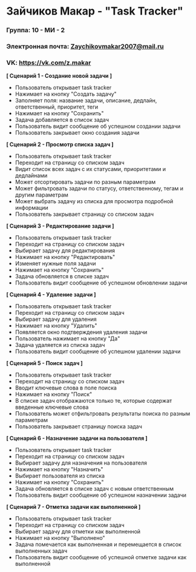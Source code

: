 
# **Зайчиков Макар - "Task Tracker"**

### **Группа: 10 - МИ - 2**
### **Электронная почта: Zaychikovmakar2007@mail.ru** 
### **VK: https://vk.com/z.makar** 



**[ Сценарий 1 - Создание новой задачи ]**
- Пользователь открывает task tracker
- Нажимает на кнопку "Создать задачу"
- Заполняет поля: название задачи, описание, дедлайн, ответственный, приоритет, теги
- Нажимает на кнопку "Сохранить"
- Задача добавляется в список задач
- Пользователь видит сообщение об успешном создании задачи
- Пользователь закрывает окно создания задачи

**[ Сценарий 2 - Просмотр списка задач ]**
- Пользователь открывает task tracker
- Переходит на страницу со списком задач
- Видит список всех задач с их статусами, приоритетами и дедлайнами
- Может отсортировать задачи по разным параметрам
- Может фильтровать задачи по статусу, ответственному, тегам и другим параметрам
- Может выбрать задачу из списка для просмотра подробной информации
- Пользователь закрывает страницу со списком задач

**[ Сценарий 3 - Редактирование задачи ]**
- Пользователь открывает task tracker
- Переходит на страницу со списком задач
- Выбирает задачу для редактирования
- Нажимает на кнопку "Редактировать"
- Изменяет нужные поля задачи
- Нажимает на кнопку "Сохранить"
- Задача обновляется в списке задач
- Пользователь видит сообщение об успешном обновлении задачи

**[ Сценарий 4 - Удаление задачи ]**
- Пользователь открывает task tracker
- Переходит на страницу со списком задач
- Выбирает задачу для удаления
- Нажимает на кнопку "Удалить"
- Появляется окно подтверждения удаления задачи
- Пользователь нажимает на кнопку "Да"
- Задача удаляется из списка задач
- Пользователь видит сообщение об успешном удалении задачи

**[ Сценарий 5 - Поиск задач ]**
- Пользователь открывает task tracker
- Переходит на страницу со списком задач
- Вводит ключевые слова в поле поиска
- Нажимает на кнопку "Поиск"
- В списке задач отображаются только те, которые содержат введенные ключевые слова
- Пользователь может отфильтровать результаты поиска по разным параметрам
- Пользователь закрывает страницу поиска задач

**[ Сценарий 6 - Назначение задачи на пользователя ]**
- Пользователь открывает task tracker
- Переходит на страницу со списком задач
- Выбирает задачу для назначения на пользователя
- Нажимает на кнопку "Назначить"
- Выбирает пользователя из списка
- Нажимает на кнопку "Сохранить"
- Задача обновляется в списке задач с новым ответственным
- Пользователь видит сообщение об успешном назначении задачи

**[ Сценарий 7 - Отметка задачи как выполненной ]**
- Пользователь открывает task tracker
- Переходит на страницу со списком задач
- Выбирает задачу для отметки как выполненной
- Нажимает на кнопку "Выполнено"
- Задача помечается как выполненная и перемещается в список выполненных задач
- Пользователь видит сообщение об успешной отметке задачи как выполненной
